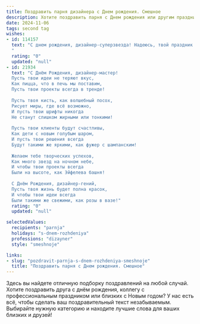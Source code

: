 ```yaml
---
title: Поздравить парня дизайнера c Днем рождения. Смешное
description: Хотите поздравить парня c Днем рождения или другим праздником? Наш ИИ создаст незабываемое поздравление, а вы обязательно выделитесь среди других.  
date: 2024-11-06
tags: second tag
wishes:
- id: 114157
  text: "С днем рождения, дизайнер-суперзвезда! Надеюсь, твой праздник будет настолько же ярким и креативным, как твои работы, а тортик — настолько же вкусным, насколько невозможным кажется дизайн твоего последнего проекта. Желаю тебе вдохновения, которое бьет ключом, клиентов, которые понимают толк в красоте, и зарплаты, которая позволяет позволить себе все, что угодно, кроме скучного офиса.  Пусть твой день будет полон радости и ни одного багна!
  "
  rating: "0"
  updated: "null"
- id: 21934
  text: "С Днём Рождения, дизайнер-мастер!
  Пусть твои идеи не теряют вкус,
  Как пицца, что в печь мы поставим,
  Пусть твои проекты всегда в тренде!
  
  Пусть твоя кисть, как волшебный посох,
  Рисует миры, где всё возможно,
  И пусть твои шрифты никогда
  Не станут слишком жирными или тонкими!
  
  Пусть твои клиенты будут счастливы,
  Как дети с новым голубым шаром,
  И пусть твои решения всегда
  Будут такими же яркими, как фужер с шампанским!
  
  Желаем тебе творческих успехов,
  Как много звезд на ночном небе,
  И чтобы твои проекты всегда
  Были на высоте, как Эйфелева башня!
  
  С Днём Рождения, дизайнер-гений,
  Пусть твоя жизнь будет полна красок,
  И чтобы твои идеи всегда
  Были такими же свежими, как розы в вазе!"
  rating: "0"
  updated: "null"

selectedValues:
  recipients: "parnja"
  holidays: "s-dnem-rozhdeniya"
  professions: "dizayner"
  style: "smeshnoje"

links:
- slug: "pozdravit-parnja-s-dnem-rozhdeniya-smeshnoje"
  title: "Поздравить парня c Днем рождения. Смешное"
---
```


Здесь вы найдете отличную подборку поздравлений на любой случай.
Хотите поздравить друга с днём рождения, коллегу с профессиональным праздником или близких с Новым годом? У нас есть всё, чтобы сделать ваш поздравительный текст незабываемым. Выбирайте нужную категорию и находите лучшие слова для ваших близких и друзей!
